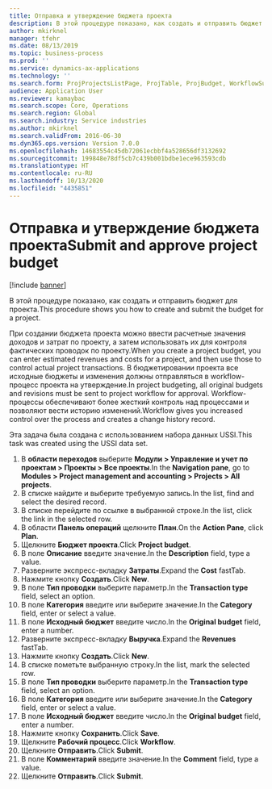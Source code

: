```yaml
---
title: Отправка и утверждение бюджета проекта
description: В этой процедуре показано, как создать и отправить бюджет для проекта.
author: mkirknel
manager: tfehr
ms.date: 08/13/2019
ms.topic: business-process
ms.prod: ''
ms.service: dynamics-ax-applications
ms.technology: ''
ms.search.form: ProjProjectsListPage, ProjTable, ProjBudget, WorkflowSubmitDialog
audience: Application User
ms.reviewer: kamaybac
ms.search.scope: Core, Operations
ms.search.region: Global
ms.search.industry: Service industries
ms.author: mkirknel
ms.search.validFrom: 2016-06-30
ms.dyn365.ops.version: Version 7.0.0
ms.openlocfilehash: 14683554c45db72061ecbbf4a528656df3132692
ms.sourcegitcommit: 199848e78df5cb7c439b001bdbe1ece963593cdb
ms.translationtype: HT
ms.contentlocale: ru-RU
ms.lasthandoff: 10/13/2020
ms.locfileid: "4435851"
---
```

# <a name="submit-and-approve-project-budget"></a><span data-ttu-id="f5230-103">Отправка и утверждение бюджета проекта</span><span class="sxs-lookup"><span data-stu-id="f5230-103">Submit and approve project budget</span></span>

[!include [banner](../../includes/banner.md)]

<span data-ttu-id="f5230-104">В этой процедуре показано, как создать и отправить бюджет для проекта.</span><span class="sxs-lookup"><span data-stu-id="f5230-104">This procedure shows you how to create and submit the budget for a project.</span></span> 

<span data-ttu-id="f5230-105">При создании бюджета проекта можно ввести расчетные значения доходов и затрат по проекту, а затем использовать их для контроля фактических проводок по проекту.</span><span class="sxs-lookup"><span data-stu-id="f5230-105">When you create a project budget, you can enter estimated revenues and costs for a project, and then use those to control actual project transactions.</span></span> <span data-ttu-id="f5230-106">В бюджетировании проекта все исходные бюджеты и изменения должны отправляться в workflow-процесс проекта на утверждение.</span><span class="sxs-lookup"><span data-stu-id="f5230-106">In project budgeting, all original budgets and revisions must be sent to project workflow for approval.</span></span> <span data-ttu-id="f5230-107">Workflow-процессы обеспечивают более жесткий контроль над процессами и позволяют вести историю изменений.</span><span class="sxs-lookup"><span data-stu-id="f5230-107">Workflow gives you increased control over the process and creates a change history record.</span></span>

<span data-ttu-id="f5230-108">Эта задача была создана с использованием набора данных USSI.</span><span class="sxs-lookup"><span data-stu-id="f5230-108">This task was created using the USSI data set.</span></span>

1. <span data-ttu-id="f5230-109">В **области переходов** выберите **Модули > Управление и учет по проектам > Проекты > Все проекты**.</span><span class="sxs-lookup"><span data-stu-id="f5230-109">In the **Navigation pane**, go to **Modules > Project management and accounting > Projects > All projects**.</span></span>
2. <span data-ttu-id="f5230-110">В списке найдите и выберите требуемую запись.</span><span class="sxs-lookup"><span data-stu-id="f5230-110">In the list, find and select the desired record.</span></span>
3. <span data-ttu-id="f5230-111">В списке перейдите по ссылке в выбранной строке.</span><span class="sxs-lookup"><span data-stu-id="f5230-111">In the list, click the link in the selected row.</span></span>
4. <span data-ttu-id="f5230-112">В области **Панель операций** щелкните **План**.</span><span class="sxs-lookup"><span data-stu-id="f5230-112">On the **Action Pane**, click **Plan**.</span></span>
5. <span data-ttu-id="f5230-113">Щелкните **Бюджет проекта**.</span><span class="sxs-lookup"><span data-stu-id="f5230-113">Click **Project budget**.</span></span>
6. <span data-ttu-id="f5230-114">В поле **Описание** введите значение.</span><span class="sxs-lookup"><span data-stu-id="f5230-114">In the **Description** field, type a value.</span></span>
7. <span data-ttu-id="f5230-115">Разверните экспресс-вкладку **Затраты**.</span><span class="sxs-lookup"><span data-stu-id="f5230-115">Expand the **Cost** fastTab.</span></span>
8. <span data-ttu-id="f5230-116">Нажмите кнопку **Создать**.</span><span class="sxs-lookup"><span data-stu-id="f5230-116">Click **New**.</span></span>
9. <span data-ttu-id="f5230-117">В поле **Тип проводки** выберите параметр.</span><span class="sxs-lookup"><span data-stu-id="f5230-117">In the **Transaction type** field, select an option.</span></span>
10. <span data-ttu-id="f5230-118">В поле **Категория** введите или выберите значение.</span><span class="sxs-lookup"><span data-stu-id="f5230-118">In the **Category** field, enter or select a value.</span></span>
11. <span data-ttu-id="f5230-119">В поле **Исходный бюджет** введите число.</span><span class="sxs-lookup"><span data-stu-id="f5230-119">In the **Original budget** field, enter a number.</span></span>
12. <span data-ttu-id="f5230-120">Разверните экспресс-вкладку **Выручка**.</span><span class="sxs-lookup"><span data-stu-id="f5230-120">Expand the **Revenues** fastTab.</span></span>
13. <span data-ttu-id="f5230-121">Нажмите кнопку **Создать**.</span><span class="sxs-lookup"><span data-stu-id="f5230-121">Click **New**.</span></span>
14. <span data-ttu-id="f5230-122">В списке пометьте выбранную строку.</span><span class="sxs-lookup"><span data-stu-id="f5230-122">In the list, mark the selected row.</span></span>
15. <span data-ttu-id="f5230-123">В поле **Тип проводки** выберите параметр.</span><span class="sxs-lookup"><span data-stu-id="f5230-123">In the **Transaction type** field, select an option.</span></span>
16. <span data-ttu-id="f5230-124">В поле **Категория** введите или выберите значение.</span><span class="sxs-lookup"><span data-stu-id="f5230-124">In the **Category** field, enter or select a value.</span></span>
17. <span data-ttu-id="f5230-125">В поле **Исходный бюджет** введите число.</span><span class="sxs-lookup"><span data-stu-id="f5230-125">In the **Original budget** field, enter a number.</span></span>
18. <span data-ttu-id="f5230-126">Нажмите кнопку **Сохранить**.</span><span class="sxs-lookup"><span data-stu-id="f5230-126">Click **Save**.</span></span>
19. <span data-ttu-id="f5230-127">Щелкните **Рабочий процесс**.</span><span class="sxs-lookup"><span data-stu-id="f5230-127">Click **Workflow**.</span></span>
20. <span data-ttu-id="f5230-128">Щелкните **Отправить**.</span><span class="sxs-lookup"><span data-stu-id="f5230-128">Click **Submit**.</span></span>
21. <span data-ttu-id="f5230-129">В поле **Комментарий** введите значение.</span><span class="sxs-lookup"><span data-stu-id="f5230-129">In the **Comment** field, type a value.</span></span>
22. <span data-ttu-id="f5230-130">Щелкните **Отправить**.</span><span class="sxs-lookup"><span data-stu-id="f5230-130">Click **Submit**.</span></span>

